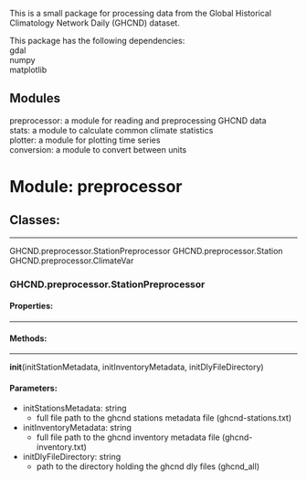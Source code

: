 This is a small package for processing data from the Global Historical Climatology Network Daily (GHCND) dataset.

This package has the following dependencies:  
gdal  
numpy  
matplotlib  

Modules  
-----------  
preprocessor: a module for reading and preprocessing GHCND data  
stats: a module to calculate common climate statistics  
plotter: a module for plotting time series  
conversion: a module to convert between units  
  
  
# Module: preprocessor  
  
## Classes:  
---------  
GHCND.preprocessor.StationPreprocessor
GHCND.preprocessor.Station  
GHCND.preprocessor.ClimateVar  
  
### GHCND.preprocessor.StationPreprocessor

#### Properties:  
-----------------

  
#### Methods:  
-----------  
__init__(initStationMetadata, initInventoryMetadata, initDlyFileDirectory)  
  #### Parameters:    
  - initStationsMetadata: string  
    - full file path to the ghcnd stations metadata file (ghcnd-stations.txt)  
  - initInventoryMetadata: string  
    - full file path to the ghcnd inventory metadata file (ghcnd-inventory.txt)  
  - initDlyFileDirectory: string  
    - path to the directory holding the ghcnd dly files (ghcnd_all)  
